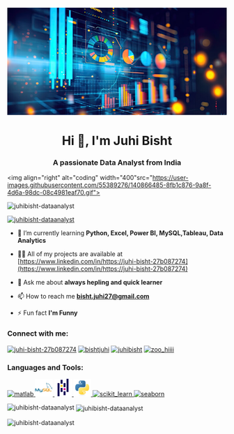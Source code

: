 ![logo](https://github.com/juhibisht-DataAnalyst/juhibisht-DataAnalyst/blob/main/360_F_707027965_o1Nawl8IUYvBowX2BWbJBO8lAyHtkuIa.jpg)
<h1 align="center">Hi 👋, I'm Juhi Bisht</h1>
<h3 align="center">A passionate Data Analyst from India</h3>

<img align="right" alt="coding" width="400"src="https://user-images.githubusercontent.com/55389276/140866485-8fb1c876-9a8f-4d6a-98dc-08c4981eaf70.gif">

<p align="left"> <img src="https://komarev.com/ghpvc/?username=juhibisht-dataanalyst&label=Profile%20views&color=0e75b6&style=flat" alt="juhibisht-dataanalyst" /> </p>

<p align="left"> <a href="https://github.com/ryo-ma/github-profile-trophy"><img src="https://github-profile-trophy.vercel.app/?username=juhibisht-dataanalyst" alt="juhibisht-dataanalyst" /></a> </p>

- 🌱 I’m currently learning **Python, Excel, Power BI, MySQL,Tableau, Data Analytics**

- 👨‍💻 All of my projects are available at [https://www.linkedin.com/in/https://juhi-bisht-27b087274](https://www.linkedin.com/in/https://juhi-bisht-27b087274)

- 💬 Ask me about **always hepling and quick learner**

- 📫 How to reach me **bisht.juhi27@gmail.com**

- ⚡ Fun fact **I'm Funny**

<h3 align="left">Connect with me:</h3>
<p align="left">
<a href="https://linkedin.com/in/juhi-bisht-27b087274" target="blank"><img align="center" src="https://raw.githubusercontent.com/rahuldkjain/github-profile-readme-generator/master/src/images/icons/Social/linked-in-alt.svg" alt="juhi-bisht-27b087274" height="30" width="40" /></a>
<a href="https://kaggle.com/bishtjuhi" target="blank"><img align="center" src="https://raw.githubusercontent.com/rahuldkjain/github-profile-readme-generator/master/src/images/icons/Social/kaggle.svg" alt="bishtjuhi" height="30" width="40" /></a>
<a href="https://fb.com/juhibisht" target="blank"><img align="center" src="https://raw.githubusercontent.com/rahuldkjain/github-profile-readme-generator/master/src/images/icons/Social/facebook.svg" alt="juhibisht" height="30" width="40" /></a>
<a href="https://instagram.com/zoo_hiiii" target="blank"><img align="center" src="https://raw.githubusercontent.com/rahuldkjain/github-profile-readme-generator/master/src/images/icons/Social/instagram.svg" alt="zoo_hiiii" height="30" width="40" /></a>
</p>

<h3 align="left">Languages and Tools:</h3>
<p align="left"> <a href="https://www.mathworks.com/" target="_blank" rel="noreferrer"> <img src="https://upload.wikimedia.org/wikipedia/commons/2/21/Matlab_Logo.png" alt="matlab" width="40" height="40"/> </a> <a href="https://www.mysql.com/" target="_blank" rel="noreferrer"> <img src="https://raw.githubusercontent.com/devicons/devicon/master/icons/mysql/mysql-original-wordmark.svg" alt="mysql" width="40" height="40"/> </a> <a href="https://pandas.pydata.org/" target="_blank" rel="noreferrer"> <img src="https://raw.githubusercontent.com/devicons/devicon/2ae2a900d2f041da66e950e4d48052658d850630/icons/pandas/pandas-original.svg" alt="pandas" width="40" height="40"/> </a> <a href="https://www.python.org" target="_blank" rel="noreferrer"> <img src="https://raw.githubusercontent.com/devicons/devicon/master/icons/python/python-original.svg" alt="python" width="40" height="40"/> </a> <a href="https://scikit-learn.org/" target="_blank" rel="noreferrer"> <img src="https://upload.wikimedia.org/wikipedia/commons/0/05/Scikit_learn_logo_small.svg" alt="scikit_learn" width="40" height="40"/> </a> <a href="https://seaborn.pydata.org/" target="_blank" rel="noreferrer"> <img src="https://seaborn.pydata.org/_images/logo-mark-lightbg.svg" alt="seaborn" width="40" height="40"/> </a> </p>

<p><img align="left" src="https://github-readme-stats.vercel.app/api/top-langs?username=juhibisht-dataanalyst&show_icons=true&locale=en&layout=compact" alt="juhibisht-dataanalyst" /></p>

<p>&nbsp;<img align="center" src="https://github-readme-stats.vercel.app/api?username=juhibisht-dataanalyst&show_icons=true&locale=en" alt="juhibisht-dataanalyst" /></p>

<p><img align="center" src="https://github-readme-streak-stats.herokuapp.com/?user=juhibisht-dataanalyst&" alt="juhibisht-dataanalyst" /></p>
